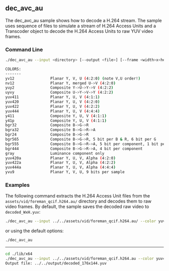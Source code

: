 ## dec_avc_au

The dec_avc_au sample shows how to decode a H.264 stream. The sample uses sequence of files to simulate a stream of H.264 Access Units and a Transcoder object to decode the H.264 Access Units to raw YUV video frames.     

### Command Line

``` sh
./dec_avc_au --input <directory> [--output <file>] [--frame <width>x<height>] [--rate <fps>] [--color <COLOR>] [--colors]

COLORS:
-------
yv12                Planar Y, V, U (4:2:0) (note V,U order!)
nv12                Planar Y, merged U->V (4:2:0)
yuy2                Composite Y->U->Y->V (4:2:2)
uyvy                Composite U->Y->V->Y (4:2:2)
yuv411              Planar Y, U, V (4:1:1)
yuv420              Planar Y, U, V (4:2:0)
yuv422              Planar Y, U, V (4:2:2)
yuv444              Planar Y, U, V (4:4:4)
y411                Composite Y, U, V (4:1:1)
y41p                Composite Y, U, V (4:1:1)
bgr32               Composite B->G->R
bgra32              Composite B->G->R->A
bgr24               Composite B->G->R
bgr565              Composite B->G->R, 5 bit per B & R, 6 bit per G
bgr555              Composite B->G->R->A, 5 bit per component, 1 bit per A
bgr444              Composite B->G->R->A, 4 bit per component
gray                Luminance component only
yuv420a             Planar Y, U, V, Alpha (4:2:0)
yuv422a             Planar Y, U, V, Alpha (4:2:2)
yuv444a             Planar Y, U, V, Alpha (4:4:4)
yvu9                Planar Y, V, U, 9 bits per sample
```

###	Examples

The following command extracts the H.264 Access Unit files from the `assets/vid/foreman_qcif.h264.au/` directory and decodes them to raw video frames. By default, the sample saves the decoded raw video to `decoded_WxH.yuv`:
	
``` sh	
./dec_avc_au --input ../../assets/vid/foreman_qcif.h264.au/ --color yuv420
```

or using the default options:   

``` sh
./dec_avc_au
```

***

``` bash
cd ./lib/x64
./dec_avc_au --input ../../assets/vid/foreman_qcif.h264.au --color yuv420
Output file: ../../output/decoded_176x144.yuv
```